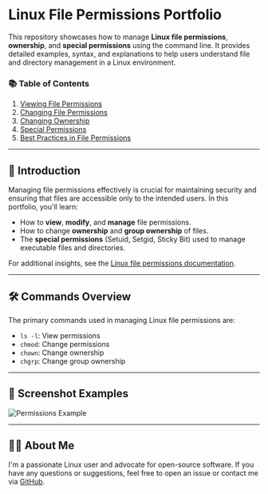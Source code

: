 # Linux File Permissions Portfolio

This repository showcases how to manage **Linux file permissions**, **ownership**, and **special permissions** using the command line. It provides detailed examples, syntax, and explanations to help users understand file and directory management in a Linux environment.

### 📚 Table of Contents
1. [Viewing File Permissions](01-view-permissions.md)
2. [Changing File Permissions](02-change-permissions.md)
3. [Changing Ownership](03-change-ownership.md)
4. [Special Permissions](04-special-permissions.md)
5. [Best Practices in File Permissions](05-best-practices.md)

---

## 🚀 Introduction

Managing file permissions effectively is crucial for maintaining security and ensuring that files are accessible only to the intended users. In this portfolio, you'll learn:

- How to **view**, **modify**, and **manage** file permissions.
- How to change **ownership** and **group ownership** of files.
- The **special permissions** (Setuid, Setgid, Sticky Bit) used to manage executable files and directories.

For additional insights, see the [Linux file permissions documentation](https://man7.org/linux/man-pages/man1/chmod.1.html).

---

## 🛠️ Commands Overview

The primary commands used in managing Linux file permissions are:
- `ls -l`: View permissions
- `chmod`: Change permissions
- `chown`: Change ownership
- `chgrp`: Change group ownership

---

## 📸 Screenshot Examples
![Permissions Example](images/file-permissions-example.png)

---

## 👨‍💻 About Me

I'm a passionate Linux user and advocate for open-source software. If you have any questions or suggestions, feel free to open an issue or contact me via [GitHub](https://github.com/your-username).

